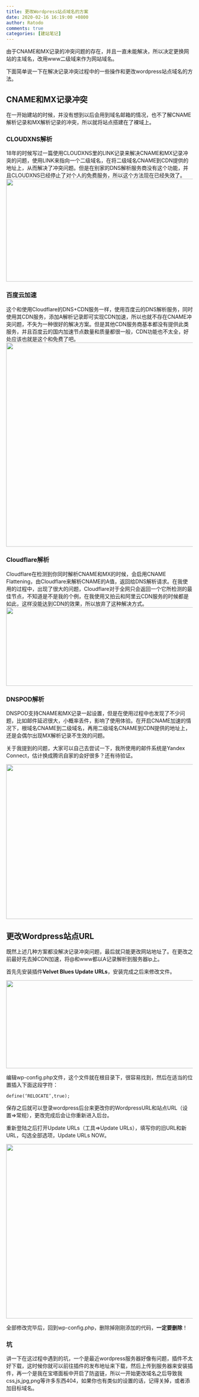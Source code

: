 ```yaml
---
title: 更改Wordpress站点域名的方案
date: 2020-02-16 16:19:00 +0800
author: Ratodo
comments: true
categories: [建站笔记]
---
```

由于CNAME和MX记录的冲突问题的存在，并且一直未能解决，所以决定更换网站的主域名，改用www二级域来作为网站域名。

下面简单说一下在解决记录冲突过程中的一些操作和更改wordpress站点域名的方法。
<h2>CNAME和MX记录冲突</h2>
在一开始建站的时候，并没有想到以后会用到域名邮箱的情况，也不了解CNAME解析记录和MX解析记录的冲突，所以就将站点搭建在了裸域上。
<h3>CLOUDXNS解析</h3>
18年的时候写过一篇使用CLOUDXNS里的LINK记录来解决CNAME和MX记录冲突的问题，使用LINK来指向一个二级域名，在将二级域名CNAME到CDN提供的地址上，从而解决了冲突问题。但是在别家的DNS解析服务商没有这个功能，并且CLOUDXNS已经停止了对个人的免费服务，所以这个方法现在已经失效了。

<img class="aligncenter size-full wp-image-9301" src="https://p.ratodo.com/wp-content/uploads/2020/02/15776.png@!full" alt="" width="784" height="277" />
<h3>百度云加速</h3>
这个和使用Cloudflare的DNS+CDN服务一样，使用百度云的DNS解析服务，同时使用其CDN服务，添加A解析记录即可实现CDN加速，所以也就不存在CNAME冲突问题，不失为一种很好的解决方案。但是其他CDN服务商基本都没有提供此类服务，并且百度云的国内加速节点数量和质量都很一般，CDN功能也不太全，好处应该也就是这个和免费了吧。

<img class="aligncenter size-full wp-image-9302" src="https://p.ratodo.com/wp-content/uploads/2020/02/17436.png@!full" alt="" width="1263" height="550" />
<h3>Cloudflare解析</h3>
Cloudflare在检测到你同时解析CNAME和MX的时候，会启用CNAME Flattening，由Cloudflare来解析CNAME的A值，返回给DNS解析请求。在我使用的过程中，出现了很大的问题，Cloudflare对于全网只会返回一个它所检测的最佳节点，不知道是不是我的个例，在我使用又拍云和阿里云CDN服务的时候都是如此，这样没能达到CDN的效果，所以放弃了这种解决方式。

<img class="aligncenter size-full wp-image-9305" src="https://p.ratodo.com/wp-content/uploads/2020/02/19206.png@!full" alt="" width="1024" height="212" />
<h3>DNSPOD解析</h3>
DNSPOD支持CNAME和MX记录一起设置，但是在使用过程中也发现了不少问题，比如邮件延迟很大，小概率丢件，影响了使用体验。在开启CNAME加速的情况下，根域名CNAME到二级域名，再用二级域名CNAME到CDN提供的地址上，还是会偶尔出现MX解析记录不生效的问题。

关于我提到的问题，大家可以自己去尝试一下，我所使用的邮件系统是Yandex Connect，估计换成腾讯自家的会好很多？还有待验证。

<img class="aligncenter size-full wp-image-9303" src="https://p.ratodo.com/wp-content/uploads/2020/02/10316.png@!full" alt="" width="1054" height="417" />
<h2>更改Wordpress站点URL</h2>
既然上述几种方案都没解决记录冲突问题，最后就只能更改网站地址了。在更改之前最好先去掉CDN加速，将@和www都以A记录解析到服务器ip上。

首先先安装插件<strong>Velvet Blues Update URLs</strong>，安装完成之后来修改文件。

<img class="aligncenter size-full wp-image-9310" src="https://p.ratodo.com/wp-content/uploads/2020/02/15946.png@!full" alt="" width="560" height="237" />

编辑wp-config.php文件，这个文件就在根目录下，很容易找到，然后在适当的位置插入下面这段字符：
<pre class="language-css"><code class="language-css">define(‘RELOCATE’,true);</code></pre>
保存之后就可以登录wordpress后台来更改你的WordpressURL和站点URL（设置=&gt;常规），更改完成后会让你重新进入后台。

重新登陆之后打开Update URLs（工具=&gt;Update URLs），填写你的旧URL和新URL，勾选全部选项，Update URLs NOW。

<img class="aligncenter size-full wp-image-9309" src="https://p.ratodo.com/wp-content/uploads/2020/02/18246.png@!full" alt="" width="940" height="470" />

全部修改完毕后，回到wp-config.php，删除掉刚刚添加的代码，<strong>一定要删除</strong>！
<h3>坑</h3>
讲一下在这过程中遇到的坑，一个是最近wordpress服务器好像有问题，插件不太好下载，这时候你就可以前往插件的发布地址来下载，然后上传到服务器来安装插件，再一个是我在宝塔面板中开启了防盗链，所以一开始更改域名之后导致我css,js,jpg,png等许多东西404，如果你也有类似的设置的话，记得关掉，或者添加目标域名。
